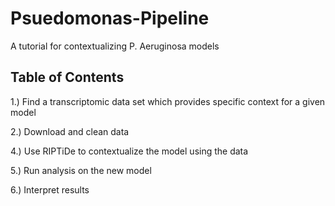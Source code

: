 # Psuedomonas-Pipeline
A tutorial for contextualizing P. Aeruginosa models


## Table of Contents
1.) Find a transcriptomic data set which provides specific context for a given model

2.) Download and clean data

4.) Use RIPTiDe to contextualize the model using the data

5.) Run analysis on the new model

6.) Interpret results

